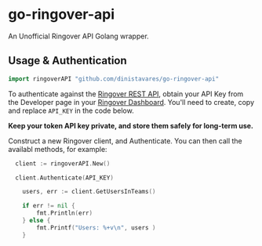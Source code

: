 # go-ringover-api

An Unofficial Ringover API Golang wrapper.

## Usage & Authentication

```go
import ringoverAPI "github.com/dinistavares/go-ringover-api"
```

To authenticate against the [Ringover REST API](https://developer.ringover.com), obtain your API Key from the Developer page in your [Ringover Dashboard](https://dashboard.ringover.com/developer). You'll need to create, copy and replace `API_KEY` in the code below.

**Keep your token API key private, and store them safely for long-term use.**

Construct a new Ringover client, and Authenticate. You can then call the availabl methods, for example: 

```go
  client := ringoverAPI.New()

  client.Authenticate(API_KEY)

	users, err := client.GetUsersInTeams()

	if err != nil {
		fmt.Println(err)
	} else {
		fmt.Printf("Users: %+v\n", users ) 
	}
```
